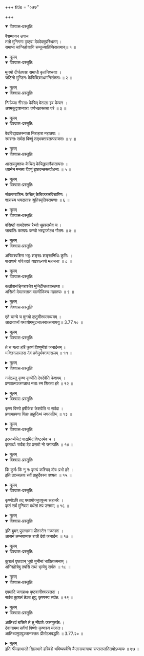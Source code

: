 +++
title = "०७७"

+++

<details open><summary>विश्वास-प्रस्तुतिः</summary>

वैशम्पायन उवाच  
ततो मुनिगणा दृष्ट्वा देवदेवमुपस्थितम् ।  
समाप्य चाग्निहोत्राणि सम्पूज्यातिथिसत्तमान्॥ १ ॥
</details>

<details><summary>मूलम्</summary>

वैशम्पायन उवाच  
ततो मुनिगणा दृष्ट्वा देवदेवमुपस्थितम् ।  
समाप्य चाग्निहोत्राणि सम्पूज्यातिथिसत्तमान्॥ १ ॥
</details>

<details open><summary>विश्वास-प्रस्तुतिः</summary>

मुनयो दीर्घतपसः समाधौ कृतनिश्चयाः ।  
जटिनो मुण्डिनः केचिच्छिराधमनिसंतताः ॥ २ ॥
</details>

<details><summary>मूलम्</summary>

मुनयो दीर्घतपसः समाधौ कृतनिश्चयाः ।  
जटिनो मुण्डिनः केचिच्छिराधमनिसंतताः ॥ २ ॥
</details>

<details open><summary>विश्वास-प्रस्तुतिः</summary>

निर्मज्जा नीरसाः केचिद् वेताला इव केचन ।  
अश्मकुट्टाशनपराः पर्णभक्षास्तथा परे ॥ ३ ॥
</details>

<details><summary>मूलम्</summary>

निर्मज्जा नीरसाः केचिद् वेताला इव केचन ।  
अश्मकुट्टाशनपराः पर्णभक्षास्तथा परे ॥ ३ ॥
</details>

<details open><summary>विश्वास-प्रस्तुतिः</summary>

वेदविद्याव्रतस्नाता निराहारा महातपाः ।  
स्मरन्तः सर्वदा विष्णुं तद्भक्तास्तत्परायणाः ॥ ४ ॥
</details>

<details><summary>मूलम्</summary>

वेदविद्याव्रतस्नाता निराहारा महातपाः ।  
स्मरन्तः सर्वदा विष्णुं तद्भक्तास्तत्परायणाः ॥ ४ ॥
</details>

<details open><summary>विश्वास-प्रस्तुतिः</summary>

आसन्नमुक्तयः केचित् केचिद्ध्यानैकतत्पराः ।  
ध्यानेन मनसा विष्णुं दृष्टवन्तस्तपोधनाः ॥ ५ ॥
</details>

<details><summary>मूलम्</summary>

आसन्नमुक्तयः केचित् केचिद्ध्यानैकतत्पराः ।  
ध्यानेन मनसा विष्णुं दृष्टवन्तस्तपोधनाः ॥ ५ ॥
</details>

<details open><summary>विश्वास-प्रस्तुतिः</summary>

संवत्सराशिनः केचित् केचिज्जलविचारिणः ।  
शक्रस्य भयदातारः श्रुतिस्मृतिपरायणाः ॥ ६ ॥
</details>

<details><summary>मूलम्</summary>

संवत्सराशिनः केचित् केचिज्जलविचारिणः ।  
शक्रस्य भयदातारः श्रुतिस्मृतिपरायणाः ॥ ६ ॥
</details>

<details open><summary>विश्वास-प्रस्तुतिः</summary>

वसिष्ठो वामदेवश्च रैभ्यो धूम्रस्तथैव च ।  
जाबालिः कश्यपः कण्वो भरद्वाजोऽथ गौतमः ॥ ७ ॥
</details>

<details><summary>मूलम्</summary>

वसिष्ठो वामदेवश्च रैभ्यो धूम्रस्तथैव च ।  
जाबालिः कश्यपः कण्वो भरद्वाजोऽथ गौतमः ॥ ७ ॥
</details>

<details open><summary>विश्वास-प्रस्तुतिः</summary>

अत्रिरश्वशिरा भद्रः शङ्खः शङ्खनिधिः कुणिः ।  
पाराशर्यः पवित्राक्षो याज्ञवल्क्यो महामनाः ॥ ८ ॥
</details>

<details><summary>मूलम्</summary>

अत्रिरश्वशिरा भद्रः शङ्खः शङ्खनिधिः कुणिः ।  
पाराशर्यः पवित्राक्षो याज्ञवल्क्यो महामनाः ॥ ८ ॥
</details>

<details open><summary>विश्वास-प्रस्तुतिः</summary>

कक्षीवानङ्गिराश्चैव मुनिर्दीप्ततपास्तथा ।  
असितो देवलस्तात वाल्मीकिश्च महातपाः ॥ ९ ॥
</details>

<details><summary>मूलम्</summary>

कक्षीवानङ्गिराश्चैव मुनिर्दीप्ततपास्तथा ।  
असितो देवलस्तात वाल्मीकिश्च महातपाः ॥ ९ ॥
</details>

<details open><summary>विश्वास-प्रस्तुतिः</summary>

एते चान्ये च मुनयो द्रष्टुमीश्वरमव्ययम् ।  
आदायार्घ्यं यथायोगमुटजात्स्वात्समाययुः॥ 3.77.१० ॥
</details>

<details><summary>मूलम्</summary>

एते चान्ये च मुनयो द्रष्टुमीश्वरमव्ययम् ।  
आदायार्घ्यं यथायोगमुटजात्स्वात्समाययुः॥ 3.77.१० ॥
</details>

<details open><summary>विश्वास-प्रस्तुतिः</summary>

ते च गत्वा हरिं कृष्णं विष्णुमीशं जनार्दनम् ।  
भक्तिनम्रास्तदा देवं प्रणेमुर्भक्तवत्सलम् ॥ ११ ॥
</details>

<details><summary>मूलम्</summary>

ते च गत्वा हरिं कृष्णं विष्णुमीशं जनार्दनम् ।  
भक्तिनम्रास्तदा देवं प्रणेमुर्भक्तवत्सलम् ॥ ११ ॥
</details>

<details open><summary>विश्वास-प्रस्तुतिः</summary>

नमोऽस्तु कृष्ण कृष्णेति देवदेवेति केशवम् ।  
प्रणवात्मञ्जगन्नाथ नताः स्म शिरसा हरे ॥ १२ ॥
</details>

<details><summary>मूलम्</summary>

नमोऽस्तु कृष्ण कृष्णेति देवदेवेति केशवम् ।  
प्रणवात्मञ्जगन्नाथ नताः स्म शिरसा हरे ॥ १२ ॥
</details>

<details open><summary>विश्वास-प्रस्तुतिः</summary>

कृष्ण विष्णो हृषीकेश केशवेति च सर्वदा ।  
प्रणामप्रवणा विप्राः प्राहुरित्थं जगत्पतिम् ॥ १३ ॥
</details>

<details><summary>मूलम्</summary>

कृष्ण विष्णो हृषीकेश केशवेति च सर्वदा ।  
प्रणामप्रवणा विप्राः प्राहुरित्थं जगत्पतिम् ॥ १३ ॥
</details>

<details open><summary>विश्वास-प्रस्तुतिः</summary>

इदमर्घ्यमिदं पाद्यमिदं विष्टरमेव च ।  
कृतार्थाः सर्वदा देव प्रसन्नो नो जगत्पतिः ॥ १४ ॥
</details>

<details><summary>मूलम्</summary>

इदमर्घ्यमिदं पाद्यमिदं विष्टरमेव च ।  
कृतार्थाः सर्वदा देव प्रसन्नो नो जगत्पतिः ॥ १४ ॥
</details>

<details open><summary>विश्वास-प्रस्तुतिः</summary>

किं कुर्मः किं नु नः कृत्यं कश्चिद् दोषः प्रभो हरे ।  
इति प्राञ्जलयः सर्वे प्राहुर्देवस्य पश्यतः ॥ १५ ॥
</details>

<details><summary>मूलम्</summary>

किं कुर्मः किं नु नः कृत्यं कश्चिद् दोषः प्रभो हरे ।  
इति प्राञ्जलयः सर्वे प्राहुर्देवस्य पश्यतः ॥ १५ ॥
</details>

<details open><summary>विश्वास-प्रस्तुतिः</summary>

कृष्णोऽपि तद् यथायोगमुपयुज्य सहामरैः ।  
कृतं सर्वं मुनिवरा वर्धतां तप उत्तमम् ॥ १६ ॥
</details>

<details><summary>मूलम्</summary>

कृष्णोऽपि तद् यथायोगमुपयुज्य सहामरैः ।  
कृतं सर्वं मुनिवरा वर्धतां तप उत्तमम् ॥ १६ ॥
</details>

<details open><summary>विश्वास-प्रस्तुतिः</summary>

इति ब्रुवन् पुराणात्मा प्रीतस्तेन गरुत्मता ।  
आसनं लम्भयामास रात्रौ देवो जनार्दनः ॥ १७ ॥
</details>

<details><summary>मूलम्</summary>

इति ब्रुवन् पुराणात्मा प्रीतस्तेन गरुत्मता ।  
आसनं लम्भयामास रात्रौ देवो जनार्दनः ॥ १७ ॥
</details>

<details open><summary>विश्वास-प्रस्तुतिः</summary>

कुशलं पृष्टवान् भूयो मुनीनां भावितात्मनाम् ।  
अग्निहोत्रेषु तपसि तथा भृत्येषु सर्वतः ॥ १८ ॥
</details>

<details><summary>मूलम्</summary>

कुशलं पृष्टवान् भूयो मुनीनां भावितात्मनाम् ।  
अग्निहोत्रेषु तपसि तथा भृत्येषु सर्वतः ॥ १८ ॥
</details>

<details open><summary>विश्वास-प्रस्तुतिः</summary>

एवमादि जगन्नाथः पृष्टवानीश्वरस्तदा ।  
सर्वत्र कुशलं तेऽत्र ब्रूयुः कृष्णस्य सर्वतः ॥ १९ ॥
</details>

<details><summary>मूलम्</summary>

एवमादि जगन्नाथः पृष्टवानीश्वरस्तदा ।  
सर्वत्र कुशलं तेऽत्र ब्रूयुः कृष्णस्य सर्वतः ॥ १९ ॥
</details>

<details open><summary>विश्वास-प्रस्तुतिः</summary>

आतिथ्यं चक्रिरे ते तु नीवारैः फलमूलकैः ।  
देवानामथ सर्वेषां विष्णोः कृष्णस्य यत्नतः।  
आतिथ्यमुपयुञ्जानस्ततः प्रीतोऽभवद्धरिः ॥ 3.77.२० ॥
</details>

<details><summary>मूलम्</summary>

आतिथ्यं चक्रिरे ते तु नीवारैः फलमूलकैः ।  
देवानामथ सर्वेषां विष्णोः कृष्णस्य यत्नतः।  
आतिथ्यमुपयुञ्जानस्ततः प्रीतोऽभवद्धरिः ॥ 3.77.२० ॥
</details>
इति श्रीमहाभारते खिलभागे हरिवंशे भविष्यपर्वणि कैलासयात्रायां सप्तसप्ततितमोऽध्यायः ॥ ७७ ॥